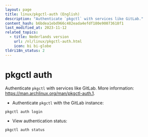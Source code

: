 ```yaml
---
layout: page
title: linux/pkgctl-auth (English)
description: "Authenticate `pkgctl` with services like GitLab."
content_hash: b6bdea1ebd966c482eada4efdf180e90073618f1
last_modified_at: 2023-11-12
related_topics:
  - title: Nederlands version
    url: /nl/linux/pkgctl-auth.html
    icon: bi bi-globe
tldri18n_status: 2
---
```

# pkgctl auth

Authenticate `pkgctl` with services like GitLab.
More information: <https://man.archlinux.org/man/pkgctl-auth.1>.

- Authenticate `pkgctl` with the GitLab instance:

`pkgctl auth login`

- View authentication status:

`pkgctl auth status`
